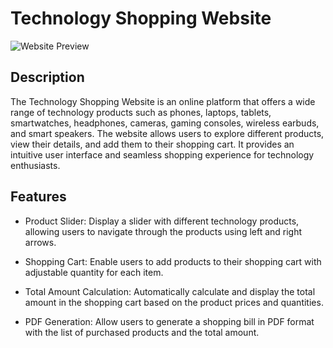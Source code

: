 # Technology Shopping Website

![Website Preview](https://my-simple-ecommerce.netlify.app/)



## Description

The Technology Shopping Website is an online platform that offers a wide range of technology products such as phones, laptops, tablets, smartwatches, headphones, cameras, gaming consoles, wireless earbuds, and smart speakers. The website allows users to explore different products, view their details, and add them to their shopping cart. It provides an intuitive user interface and seamless shopping experience for technology enthusiasts.

## Features

- Product Slider: Display a slider with different technology products, allowing users to navigate through the products using left and right arrows.

- Shopping Cart: Enable users to add products to their shopping cart with adjustable quantity for each item.

- Total Amount Calculation: Automatically calculate and display the total amount in the shopping cart based on the product prices and quantities.

- PDF Generation: Allow users to generate a shopping bill in PDF format with the list of purchased products and the total amount.

